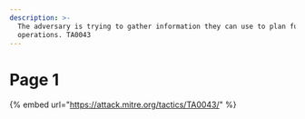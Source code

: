 ```yaml
---
description: >-
  The adversary is trying to gather information they can use to plan future
  operations. TA0043
---
```


# Page 1

{% embed url="https://attack.mitre.org/tactics/TA0043/" %}
